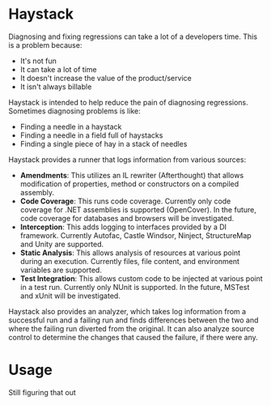 # Haystack
Diagnosing and fixing regressions can take a lot of a developers time. This is a problem because:
* It's not fun
* It can take a lot of time
* It doesn't increase the value of the product/service
* It isn't always billable

Haystack is intended to help reduce the pain of diagnosing regressions. Sometimes diagnosing problems is like:
* Finding a needle in a haystack
* Finding a needle in a field full of haystacks
* Finding a single piece of hay in a stack of needles

Haystack provides a runner that logs information from various sources:
* **Amendments**: This utilizes an IL rewriter (Afterthought) that allows modification of properties, method or constructors
on a compiled assembly.
* **Code Coverage**: This runs code coverage. Currently only code coverage for .NET assemblies is supported (OpenCover).
In the future, code coverage for databases and browsers will be investigated.
* **Interception**: This adds logging to interfaces provided by a DI framework.
Currently Autofac, Castle Windsor, Ninject, StructureMap and Unity are supported.
* **Static Analysis**: This allows analysis of resources at various point during an execution.
Currently files, file content, and environment variables are supported.
* **Test Integration**: This allows custom code to be injected at various point in a test run.
Currently only NUnit is supported. In the future, MSTest and xUnit will be investigated.

Haystack also provides an analyzer, which takes log information from a successful run and a failing run and finds differences
between the two and where the failing run diverted from the original. It can also analyze source control to determine the
changes that caused the failure, if there were any.

# Usage

Still figuring that out

